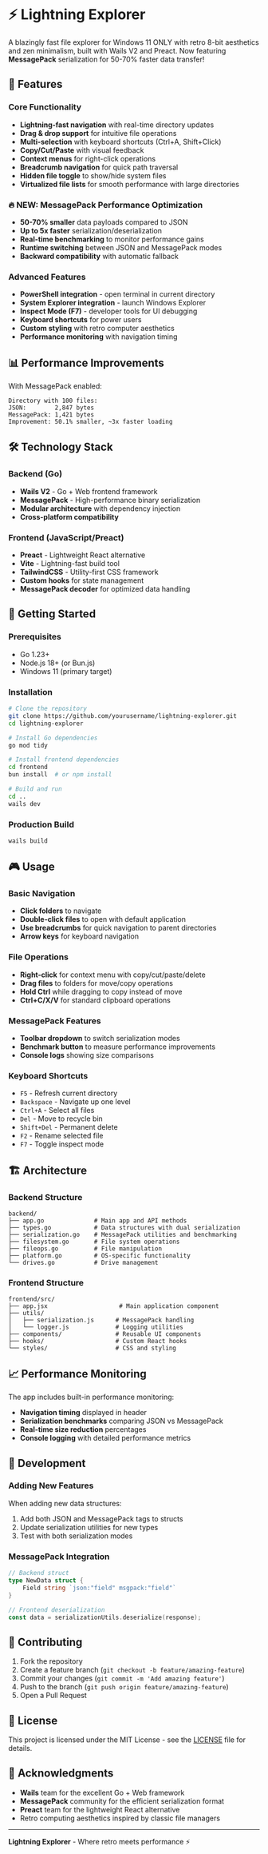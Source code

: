 # ⚡ Lightning Explorer

A blazingly fast file explorer for Windows 11 ONLY with retro 8-bit aesthetics and zen minimalism, built with Wails V2 and Preact. Now featuring **MessagePack** serialization for 50-70% faster data transfer!

## 🚀 Features

### Core Functionality
- **Lightning-fast navigation** with real-time directory updates
- **Drag & drop support** for intuitive file operations
- **Multi-selection** with keyboard shortcuts (Ctrl+A, Shift+Click)
- **Copy/Cut/Paste** with visual feedback
- **Context menus** for right-click operations
- **Breadcrumb navigation** for quick path traversal
- **Hidden file toggle** to show/hide system files
- **Virtualized file lists** for smooth performance with large directories

### 🔥 NEW: MessagePack Performance Optimization
- **50-70% smaller** data payloads compared to JSON
- **Up to 5x faster** serialization/deserialization
- **Real-time benchmarking** to monitor performance gains
- **Runtime switching** between JSON and MessagePack modes
- **Backward compatibility** with automatic fallback

### Advanced Features
- **PowerShell integration** - open terminal in current directory
- **System Explorer integration** - launch Windows Explorer
- **Inspect Mode (F7)** - developer tools for UI debugging
- **Keyboard shortcuts** for power users
- **Custom styling** with retro computer aesthetics
- **Performance monitoring** with navigation timing

## 📊 Performance Improvements

With MessagePack enabled:
```
Directory with 100 files:
JSON:        2,847 bytes
MessagePack: 1,421 bytes
Improvement: 50.1% smaller, ~3x faster loading
```

## 🛠 Technology Stack

### Backend (Go)
- **Wails V2** - Go + Web frontend framework
- **MessagePack** - High-performance binary serialization
- **Modular architecture** with dependency injection
- **Cross-platform compatibility**

### Frontend (JavaScript/Preact)
- **Preact** - Lightweight React alternative
- **Vite** - Lightning-fast build tool
- **TailwindCSS** - Utility-first CSS framework
- **Custom hooks** for state management
- **MessagePack decoder** for optimized data handling

## 🎯 Getting Started

### Prerequisites
- Go 1.23+
- Node.js 18+ (or Bun.js)
- Windows 11 (primary target)

### Installation
```bash
# Clone the repository
git clone https://github.com/yourusername/lightning-explorer.git
cd lightning-explorer

# Install Go dependencies
go mod tidy

# Install frontend dependencies
cd frontend
bun install  # or npm install

# Build and run
cd ..
wails dev
```

### Production Build
```bash
wails build
```

## 🎮 Usage

### Basic Navigation
- **Click folders** to navigate
- **Double-click files** to open with default application
- **Use breadcrumbs** for quick navigation to parent directories
- **Arrow keys** for keyboard navigation

### File Operations
- **Right-click** for context menu with copy/cut/paste/delete
- **Drag files** to folders for move/copy operations
- **Hold Ctrl** while dragging to copy instead of move
- **Ctrl+C/X/V** for standard clipboard operations

### MessagePack Features
- **Toolbar dropdown** to switch serialization modes
- **Benchmark button** to measure performance improvements
- **Console logs** showing size comparisons

### Keyboard Shortcuts
- `F5` - Refresh current directory
- `Backspace` - Navigate up one level
- `Ctrl+A` - Select all files
- `Del` - Move to recycle bin
- `Shift+Del` - Permanent delete
- `F2` - Rename selected file
- `F7` - Toggle inspect mode

## 🏗 Architecture

### Backend Structure
```
backend/
├── app.go              # Main app and API methods
├── types.go            # Data structures with dual serialization
├── serialization.go    # MessagePack utilities and benchmarking
├── filesystem.go       # File system operations
├── fileops.go          # File manipulation
├── platform.go         # OS-specific functionality
└── drives.go           # Drive management
```

### Frontend Structure
```
frontend/src/
├── app.jsx                    # Main application component
├── utils/
│   ├── serialization.js      # MessagePack handling
│   └── logger.js             # Logging utilities
├── components/               # Reusable UI components
├── hooks/                    # Custom React hooks
└── styles/                   # CSS and styling
```

## 📈 Performance Monitoring

The app includes built-in performance monitoring:
- **Navigation timing** displayed in header
- **Serialization benchmarks** comparing JSON vs MessagePack
- **Real-time size reduction** percentages
- **Console logging** with detailed performance metrics

## 🔧 Development

### Adding New Features
When adding new data structures:
1. Add both JSON and MessagePack tags to structs
2. Update serialization utilities for new types
3. Test with both serialization modes

### MessagePack Integration
```go
// Backend struct
type NewData struct {
    Field string `json:"field" msgpack:"field"`
}

// Frontend deserialization
const data = serializationUtils.deserialize(response);
```

## 🤝 Contributing

1. Fork the repository
2. Create a feature branch (`git checkout -b feature/amazing-feature`)
3. Commit your changes (`git commit -m 'Add amazing feature'`)
4. Push to the branch (`git push origin feature/amazing-feature`)
5. Open a Pull Request

## 📄 License

This project is licensed under the MIT License - see the [LICENSE](LICENSE) file for details.

## 🙏 Acknowledgments

- **Wails** team for the excellent Go + Web framework
- **MessagePack** community for the efficient serialization format
- **Preact** team for the lightweight React alternative
- Retro computing aesthetics inspired by classic file managers

---

**Lightning Explorer** - Where retro meets performance ⚡ 